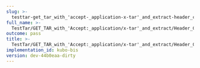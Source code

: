```yaml
---
slug: >-
  testtar-get_tar_with_'accept-_application-x-tar'_and_extract-header_content-disposition
full_name: >-
  TestTar/GET_TAR_with_'Accept:_application/x-tar'_and_extract/Header_Content-Disposition
outcome: pass
title: >-
  TestTar/GET_TAR_with_'Accept:_application/x-tar'_and_extract/Header_Content-Disposition
implementation_id: kubo-bis
version: dev-44b0eaa-dirty
---
```


